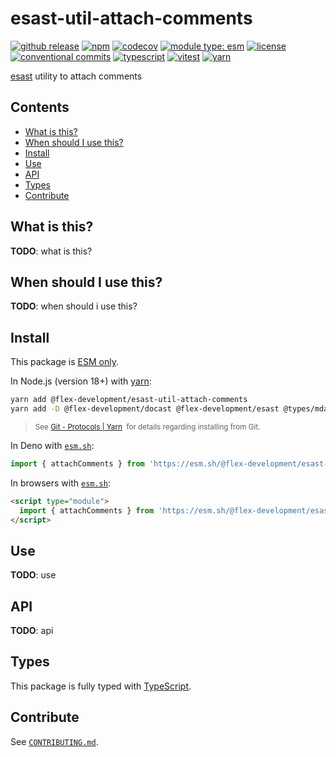 # esast-util-attach-comments

[![github release](https://img.shields.io/github/v/release/flex-development/esast-util-attach-comments.svg?include_prereleases&sort=semver)](https://github.com/flex-development/esast-util-attach-comments/releases/latest)
[![npm](https://img.shields.io/npm/v/@flex-development/esast-util-attach-comments.svg)](https://npmjs.com/package/@flex-development/esast-util-attach-comments)
[![codecov](https://codecov.io/gh/flex-development/esast-util-attach-comments/graph/badge.svg?token=gATnvcdplV)](https://codecov.io/gh/flex-development/esast-util-attach-comments)
[![module type: esm](https://img.shields.io/badge/module%20type-esm-brightgreen)](https://github.com/voxpelli/badges-cjs-esm)
[![license](https://img.shields.io/github/license/flex-development/esast-util-attach-comments.svg)](LICENSE.md)
[![conventional commits](https://img.shields.io/badge/-conventional%20commits-fe5196?logo=conventional-commits&logoColor=ffffff)](https://conventionalcommits.org/)
[![typescript](https://img.shields.io/badge/-typescript-3178c6?logo=typescript&logoColor=ffffff)](https://typescriptlang.org/)
[![vitest](https://img.shields.io/badge/-vitest-6e9f18?style=flat&logo=vitest&logoColor=ffffff)](https://vitest.dev/)
[![yarn](https://img.shields.io/badge/-yarn-2c8ebb?style=flat&logo=yarn&logoColor=ffffff)](https://yarnpkg.com/)

[esast][esast] utility to attach comments

## Contents

- [What is this?](#what-is-this)
- [When should I use this?](#when-should-i-use-this)
- [Install](#install)
- [Use](#use)
- [API](#api)
- [Types](#types)
- [Contribute](#contribute)

## What is this?

**TODO**: what is this?

## When should I use this?

**TODO**: when should i use this?

## Install

This package is [ESM only][esm].

In Node.js (version 18+) with [yarn][yarn]:

```sh
yarn add @flex-development/esast-util-attach-comments
yarn add -D @flex-development/docast @flex-development/esast @types/mdast @types/unist
```

<blockquote>
  <small>
    See <a href='https://yarnpkg.com/protocol/git'>Git - Protocols | Yarn</a>
    &nbsp;for details regarding installing from Git.
  </small>
</blockquote>

In Deno with [`esm.sh`][esmsh]:

```ts
import { attachComments } from 'https://esm.sh/@flex-development/esast-util-attach-comments'
```

In browsers with [`esm.sh`][esmsh]:

```html
<script type="module">
  import { attachComments } from 'https://esm.sh/@flex-development/esast-util-attach-comments'
</script>
```

## Use

**TODO**: use

## API

**TODO**: api

## Types

This package is fully typed with [TypeScript][typescript].

## Contribute

See [`CONTRIBUTING.md`](CONTRIBUTING.md).

[esast]: https://github.com/flex-development/esast
[esm]: https://gist.github.com/sindresorhus/a39789f98801d908bbc7ff3ecc99d99c
[esmsh]: https://esm.sh/
[typescript]: https://www.typescriptlang.org
[yarn]: https://yarnpkg.com
